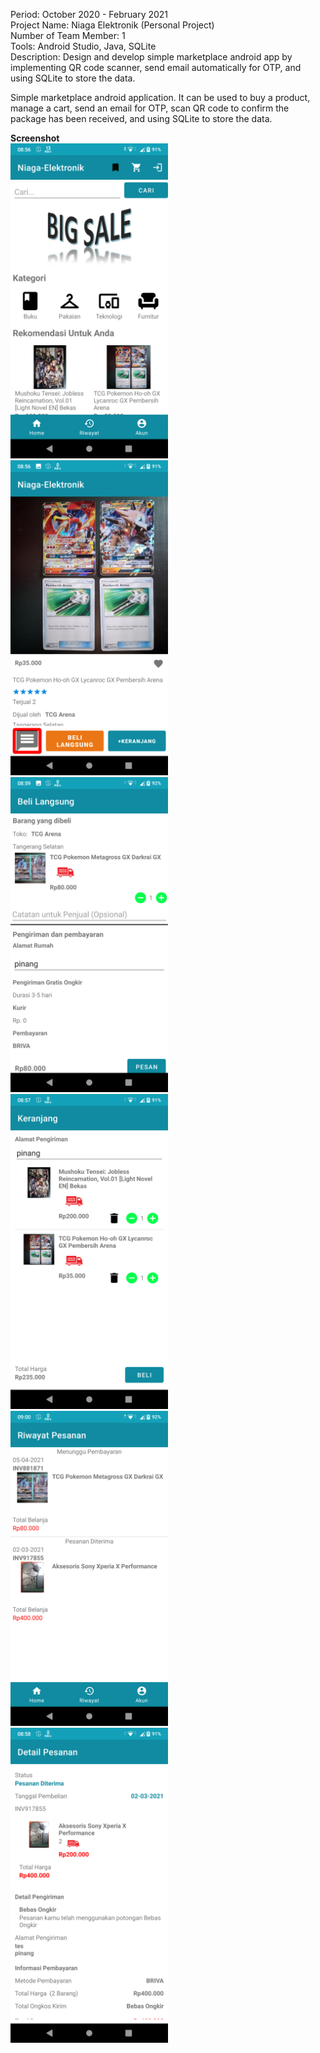 Period: October 2020 - February 2021 <br />
Project Name: Niaga Elektronik (Personal Project) <br />
Number of Team Member: 1 <br />
Tools: Android Studio, Java, SQLite <br />
Description: Design and develop simple marketplace android app by implementing QR code scanner, send email automatically for OTP, and using SQLite to store the data.

Simple marketplace android application. It can be used to buy a product, manage a cart, send an email for OTP, scan QR code to confirm the package has been received, and using SQLite to store the data.

**Screenshot** <br/>
<img src="https://github.com/muhammad-fachrizal/niaga-elektronik/blob/master/screenshot/main_activity.png" width="50%" height="50%"> <br/>
<img src="https://github.com/muhammad-fachrizal/niaga-elektronik/blob/master/screenshot/product.png" width="50%" height="50%"> <br/>
<img src="https://github.com/muhammad-fachrizal/niaga-elektronik/blob/master/screenshot/buy_now.png" width="50%" height="50%"> <br/>
<img src="https://github.com/muhammad-fachrizal/niaga-elektronik/blob/master/screenshot/cart.png" width="50%" height="50%"> <br/>
<img src="https://github.com/muhammad-fachrizal/niaga-elektronik/blob/master/screenshot/order_history.png" width="50%" height="50%"> <br/>
<img src="https://github.com/muhammad-fachrizal/niaga-elektronik/blob/master/screenshot/detail_order.png" width="50%" height="50%"> <br/>
